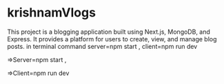 # krishnamVlogs
This project is a blogging application built using Next.js, MongoDB, and Express. It provides a platform for users to create, view, and manage blog posts. in terminal command server=npm start , client=npm run dev
 
=>Server=npm start ,

=>Client=npm run dev
